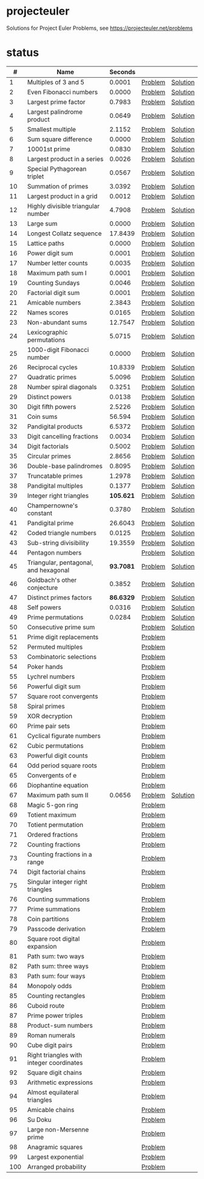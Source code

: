 # projecteuler
Solutions for Project Euler Problems, see https://projecteuler.net/problems

# status
|    # |                                     Name |    Seconds |                                                              |                                                                                                      |
| ---- | ---------------------------------------- | ---------- | ------------------------------------------------------------ | ---------------------------------------------------------------------------------------------------- |
|    1 |                     Multiples of 3 and 5 |     0.0001 |                [Problem](https://projecteuler.net/problem=1) |            [Solution](https://github.com/arturh85/projecteuler/blob/master/python/src/problem001.py) |
|    2 |                   Even Fibonacci numbers |     0.0000 |                [Problem](https://projecteuler.net/problem=2) |            [Solution](https://github.com/arturh85/projecteuler/blob/master/python/src/problem002.py) |
|    3 |                     Largest prime factor |     0.7983 |                [Problem](https://projecteuler.net/problem=3) |            [Solution](https://github.com/arturh85/projecteuler/blob/master/python/src/problem003.py) |
|    4 |               Largest palindrome product |     0.0649 |                [Problem](https://projecteuler.net/problem=4) |            [Solution](https://github.com/arturh85/projecteuler/blob/master/python/src/problem004.py) |
|    5 |                        Smallest multiple |     2.1152 |                [Problem](https://projecteuler.net/problem=5) |            [Solution](https://github.com/arturh85/projecteuler/blob/master/python/src/problem005.py) |
|    6 |                    Sum square difference |     0.0000 |                [Problem](https://projecteuler.net/problem=6) |            [Solution](https://github.com/arturh85/projecteuler/blob/master/python/src/problem006.py) |
|    7 |                            10001st prime |     0.0830 |                [Problem](https://projecteuler.net/problem=7) |            [Solution](https://github.com/arturh85/projecteuler/blob/master/python/src/problem007.py) |
|    8 |              Largest product in a series |     0.0026 |                [Problem](https://projecteuler.net/problem=8) |            [Solution](https://github.com/arturh85/projecteuler/blob/master/python/src/problem008.py) |
|    9 |              Special Pythagorean triplet |     0.0567 |                [Problem](https://projecteuler.net/problem=9) |            [Solution](https://github.com/arturh85/projecteuler/blob/master/python/src/problem009.py) |
|   10 |                      Summation of primes |     3.0392 |               [Problem](https://projecteuler.net/problem=10) |            [Solution](https://github.com/arturh85/projecteuler/blob/master/python/src/problem010.py) |
|   11 |                Largest product in a grid |     0.0012 |               [Problem](https://projecteuler.net/problem=11) |            [Solution](https://github.com/arturh85/projecteuler/blob/master/python/src/problem011.py) |
|   12 |       Highly divisible triangular number |     4.7908 |               [Problem](https://projecteuler.net/problem=12) |            [Solution](https://github.com/arturh85/projecteuler/blob/master/python/src/problem012.py) |
|   13 |                                Large sum |     0.0000 |               [Problem](https://projecteuler.net/problem=13) |            [Solution](https://github.com/arturh85/projecteuler/blob/master/python/src/problem013.py) |
|   14 |                 Longest Collatz sequence |    17.8439 |               [Problem](https://projecteuler.net/problem=14) |            [Solution](https://github.com/arturh85/projecteuler/blob/master/python/src/problem014.py) |
|   15 |                            Lattice paths |     0.0000 |               [Problem](https://projecteuler.net/problem=15) |            [Solution](https://github.com/arturh85/projecteuler/blob/master/python/src/problem015.py) |
|   16 |                          Power digit sum |     0.0001 |               [Problem](https://projecteuler.net/problem=16) |            [Solution](https://github.com/arturh85/projecteuler/blob/master/python/src/problem016.py) |
|   17 |                     Number letter counts |     0.0035 |               [Problem](https://projecteuler.net/problem=17) |            [Solution](https://github.com/arturh85/projecteuler/blob/master/python/src/problem017.py) |
|   18 |                       Maximum path sum I |     0.0001 |               [Problem](https://projecteuler.net/problem=18) |            [Solution](https://github.com/arturh85/projecteuler/blob/master/python/src/problem018.py) |
|   19 |                         Counting Sundays |     0.0046 |               [Problem](https://projecteuler.net/problem=19) |            [Solution](https://github.com/arturh85/projecteuler/blob/master/python/src/problem019.py) |
|   20 |                      Factorial digit sum |     0.0001 |               [Problem](https://projecteuler.net/problem=20) |            [Solution](https://github.com/arturh85/projecteuler/blob/master/python/src/problem020.py) |
|   21 |                         Amicable numbers |     2.3843 |               [Problem](https://projecteuler.net/problem=21) |            [Solution](https://github.com/arturh85/projecteuler/blob/master/python/src/problem021.py) |
|   22 |                             Names scores |     0.0165 |               [Problem](https://projecteuler.net/problem=22) |            [Solution](https://github.com/arturh85/projecteuler/blob/master/python/src/problem022.py) |
|   23 |                        Non-abundant sums |    12.7547 |               [Problem](https://projecteuler.net/problem=23) |            [Solution](https://github.com/arturh85/projecteuler/blob/master/python/src/problem023.py) |
|   24 |               Lexicographic permutations |     5.0715 |               [Problem](https://projecteuler.net/problem=24) |            [Solution](https://github.com/arturh85/projecteuler/blob/master/python/src/problem024.py) |
|   25 |              1000-digit Fibonacci number |     0.0000 |               [Problem](https://projecteuler.net/problem=25) |            [Solution](https://github.com/arturh85/projecteuler/blob/master/python/src/problem025.py) |
|   26 |                        Reciprocal cycles |    10.8339 |               [Problem](https://projecteuler.net/problem=26) |            [Solution](https://github.com/arturh85/projecteuler/blob/master/python/src/problem026.py) |
|   27 |                         Quadratic primes |     5.0096 |               [Problem](https://projecteuler.net/problem=27) |            [Solution](https://github.com/arturh85/projecteuler/blob/master/python/src/problem027.py) |
|   28 |                  Number spiral diagonals |     0.3251 |               [Problem](https://projecteuler.net/problem=28) |            [Solution](https://github.com/arturh85/projecteuler/blob/master/python/src/problem028.py) |
|   29 |                          Distinct powers |     0.0138 |               [Problem](https://projecteuler.net/problem=29) |            [Solution](https://github.com/arturh85/projecteuler/blob/master/python/src/problem029.py) |
|   30 |                       Digit fifth powers |     2.5226 |               [Problem](https://projecteuler.net/problem=30) |            [Solution](https://github.com/arturh85/projecteuler/blob/master/python/src/problem030.py) |
|   31 |                                Coin sums |     56.594 |               [Problem](https://projecteuler.net/problem=31) |            [Solution](https://github.com/arturh85/projecteuler/blob/master/python/src/problem031.py) |
|   32 |                      Pandigital products |     6.5372 |               [Problem](https://projecteuler.net/problem=32) |            [Solution](https://github.com/arturh85/projecteuler/blob/master/python/src/problem032.py) |
|   33 |               Digit cancelling fractions |     0.0034 |               [Problem](https://projecteuler.net/problem=33) |            [Solution](https://github.com/arturh85/projecteuler/blob/master/python/src/problem033.py) |
|   34 |                         Digit factorials |     0.5002 |               [Problem](https://projecteuler.net/problem=34) |            [Solution](https://github.com/arturh85/projecteuler/blob/master/python/src/problem034.py) |
|   35 |                          Circular primes |     2.8656 |               [Problem](https://projecteuler.net/problem=35) |            [Solution](https://github.com/arturh85/projecteuler/blob/master/python/src/problem035.py) |
|   36 |                  Double-base palindromes |     0.8095 |               [Problem](https://projecteuler.net/problem=36) |            [Solution](https://github.com/arturh85/projecteuler/blob/master/python/src/problem036.py) |
|   37 |                       Truncatable primes |     1.2978 |               [Problem](https://projecteuler.net/problem=37) |            [Solution](https://github.com/arturh85/projecteuler/blob/master/python/src/problem037.py) |
|   38 |                     Pandigital multiples |     0.1377 |               [Problem](https://projecteuler.net/problem=38) |            [Solution](https://github.com/arturh85/projecteuler/blob/master/python/src/problem038.py) |
|   39 |                  Integer right triangles | **105.621** |               [Problem](https://projecteuler.net/problem=39) |            [Solution](https://github.com/arturh85/projecteuler/blob/master/python/src/problem039.py) |
|   40 |                  Champernowne's constant |     0.3780 |               [Problem](https://projecteuler.net/problem=40) |            [Solution](https://github.com/arturh85/projecteuler/blob/master/python/src/problem040.py) |
|   41 |                         Pandigital prime |    26.6043 |               [Problem](https://projecteuler.net/problem=41) |            [Solution](https://github.com/arturh85/projecteuler/blob/master/python/src/problem041.py) |
|   42 |                   Coded triangle numbers |     0.0125 |               [Problem](https://projecteuler.net/problem=42) |            [Solution](https://github.com/arturh85/projecteuler/blob/master/python/src/problem042.py) |
|   43 |                  Sub-string divisibility |    19.3559 |               [Problem](https://projecteuler.net/problem=43) |            [Solution](https://github.com/arturh85/projecteuler/blob/master/python/src/problem043.py) |
|   44 |                         Pentagon numbers |            |               [Problem](https://projecteuler.net/problem=44) |            [Solution](https://github.com/arturh85/projecteuler/blob/master/python/src/problem044.py) |
|   45 |    Triangular, pentagonal, and hexagonal | **93.7081** |               [Problem](https://projecteuler.net/problem=45) |            [Solution](https://github.com/arturh85/projecteuler/blob/master/python/src/problem045.py) |
|   46 |              Goldbach's other conjecture |     0.3852 |               [Problem](https://projecteuler.net/problem=46) |            [Solution](https://github.com/arturh85/projecteuler/blob/master/python/src/problem046.py) |
|   47 |                  Distinct primes factors | **86.6329** |               [Problem](https://projecteuler.net/problem=47) |            [Solution](https://github.com/arturh85/projecteuler/blob/master/python/src/problem047.py) |
|   48 |                              Self powers |     0.0316 |               [Problem](https://projecteuler.net/problem=48) |            [Solution](https://github.com/arturh85/projecteuler/blob/master/python/src/problem048.py) |
|   49 |                       Prime permutations |     0.0284 |               [Problem](https://projecteuler.net/problem=49) |            [Solution](https://github.com/arturh85/projecteuler/blob/master/python/src/problem049.py) |
|   50 |                    Consecutive prime sum |            |               [Problem](https://projecteuler.net/problem=50) |            [Solution](https://github.com/arturh85/projecteuler/blob/master/python/src/problem050.py) |
|   51 |                 Prime digit replacements |            |               [Problem](https://projecteuler.net/problem=51) |                                                                                                      |
|   52 |                       Permuted multiples |            |               [Problem](https://projecteuler.net/problem=52) |                                                                                                      |
|   53 |                  Combinatoric selections |            |               [Problem](https://projecteuler.net/problem=53) |                                                                                                      |
|   54 |                              Poker hands |            |               [Problem](https://projecteuler.net/problem=54) |                                                                                                      |
|   55 |                          Lychrel numbers |            |               [Problem](https://projecteuler.net/problem=55) |                                                                                                      |
|   56 |                       Powerful digit sum |            |               [Problem](https://projecteuler.net/problem=56) |                                                                                                      |
|   57 |                  Square root convergents |            |               [Problem](https://projecteuler.net/problem=57) |                                                                                                      |
|   58 |                            Spiral primes |            |               [Problem](https://projecteuler.net/problem=58) |                                                                                                      |
|   59 |                           XOR decryption |            |               [Problem](https://projecteuler.net/problem=59) |                                                                                                      |
|   60 |                          Prime pair sets |            |               [Problem](https://projecteuler.net/problem=60) |                                                                                                      |
|   61 |                Cyclical figurate numbers |            |               [Problem](https://projecteuler.net/problem=61) |                                                                                                      |
|   62 |                       Cubic permutations |            |               [Problem](https://projecteuler.net/problem=62) |                                                                                                      |
|   63 |                    Powerful digit counts |            |               [Problem](https://projecteuler.net/problem=63) |                                                                                                      |
|   64 |                  Odd period square roots |            |               [Problem](https://projecteuler.net/problem=64) |                                                                                                      |
|   65 |                         Convergents of e |            |               [Problem](https://projecteuler.net/problem=65) |                                                                                                      |
|   66 |                     Diophantine equation |            |               [Problem](https://projecteuler.net/problem=66) |                                                                                                      |
|   67 |                      Maximum path sum II |     0.0656 |               [Problem](https://projecteuler.net/problem=67) |            [Solution](https://github.com/arturh85/projecteuler/blob/master/python/src/problem067.py) |
|   68 |                         Magic 5-gon ring |            |               [Problem](https://projecteuler.net/problem=68) |                                                                                                      |
|   69 |                          Totient maximum |            |               [Problem](https://projecteuler.net/problem=69) |                                                                                                      |
|   70 |                      Totient permutation |            |               [Problem](https://projecteuler.net/problem=70) |                                                                                                      |
|   71 |                        Ordered fractions |            |               [Problem](https://projecteuler.net/problem=71) |                                                                                                      |
|   72 |                       Counting fractions |            |               [Problem](https://projecteuler.net/problem=72) |                                                                                                      |
|   73 |            Counting fractions in a range |            |               [Problem](https://projecteuler.net/problem=73) |                                                                                                      |
|   74 |                   Digit factorial chains |            |               [Problem](https://projecteuler.net/problem=74) |                                                                                                      |
|   75 |         Singular integer right triangles |            |               [Problem](https://projecteuler.net/problem=75) |                                                                                                      |
|   76 |                      Counting summations |            |               [Problem](https://projecteuler.net/problem=76) |                                                                                                      |
|   77 |                         Prime summations |            |               [Problem](https://projecteuler.net/problem=77) |                                                                                                      |
|   78 |                          Coin partitions |            |               [Problem](https://projecteuler.net/problem=78) |                                                                                                      |
|   79 |                      Passcode derivation |            |               [Problem](https://projecteuler.net/problem=79) |                                                                                                      |
|   80 |            Square root digital expansion |            |               [Problem](https://projecteuler.net/problem=80) |                                                                                                      |
|   81 |                       Path sum: two ways |            |               [Problem](https://projecteuler.net/problem=81) |                                                                                                      |
|   82 |                     Path sum: three ways |            |               [Problem](https://projecteuler.net/problem=82) |                                                                                                      |
|   83 |                      Path sum: four ways |            |               [Problem](https://projecteuler.net/problem=83) |                                                                                                      |
|   84 |                            Monopoly odds |            |               [Problem](https://projecteuler.net/problem=84) |                                                                                                      |
|   85 |                      Counting rectangles |            |               [Problem](https://projecteuler.net/problem=85) |                                                                                                      |
|   86 |                             Cuboid route |            |               [Problem](https://projecteuler.net/problem=86) |                                                                                                      |
|   87 |                      Prime power triples |            |               [Problem](https://projecteuler.net/problem=87) |                                                                                                      |
|   88 |                      Product-sum numbers |            |               [Problem](https://projecteuler.net/problem=88) |                                                                                                      |
|   89 |                           Roman numerals |            |               [Problem](https://projecteuler.net/problem=89) |                                                                                                      |
|   90 |                         Cube digit pairs |            |               [Problem](https://projecteuler.net/problem=90) |                                                                                                      |
|   91 | Right triangles with integer coordinates |            |               [Problem](https://projecteuler.net/problem=91) |                                                                                                      |
|   92 |                      Square digit chains |            |               [Problem](https://projecteuler.net/problem=92) |                                                                                                      |
|   93 |                   Arithmetic expressions |            |               [Problem](https://projecteuler.net/problem=93) |                                                                                                      |
|   94 |             Almost equilateral triangles |            |               [Problem](https://projecteuler.net/problem=94) |                                                                                                      |
|   95 |                          Amicable chains |            |               [Problem](https://projecteuler.net/problem=95) |                                                                                                      |
|   96 |                                  Su Doku |            |               [Problem](https://projecteuler.net/problem=96) |                                                                                                      |
|   97 |                 Large non-Mersenne prime |            |               [Problem](https://projecteuler.net/problem=97) |                                                                                                      |
|   98 |                        Anagramic squares |            |               [Problem](https://projecteuler.net/problem=98) |                                                                                                      |
|   99 |                      Largest exponential |            |               [Problem](https://projecteuler.net/problem=99) |                                                                                                      |
|  100 |                     Arranged probability |            |              [Problem](https://projecteuler.net/problem=100) |                                                                                                      |
